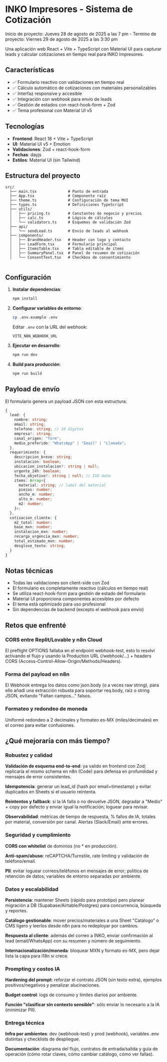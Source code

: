 # INKO Impresores - Sistema de Cotización
Inicio de proyecto: Jueves 28 de agosto de 2025 a las 7 pm - Termino de proyecto: Viernes 29 de agosto de 2025 a las 3:30 pm

Una aplicación web React + Vite + TypeScript con Material UI para capturar leads y calcular cotizaciones en tiempo real para INKO Impresores.

## Características

- ✅ Formulario reactivo con validaciones en tiempo real
- ✅ Cálculo automático de cotizaciones con materiales personalizables
- ✅ Interfaz responsive y accesible
- ✅ Integración con webhook para envío de leads
- ✅ Gestión de estados con react-hook-form + Zod
- ✅ Tema profesional con Material UI v5

## Tecnologías

- **Frontend**: React 18 + Vite + TypeScript
- **UI**: Material UI v5 + Emotion
- **Validaciones**: Zod + react-hook-form
- **Fechas**: dayjs
- **Estilos**: Material UI (sin Tailwind)

## Estructura del proyecto

```
src/
  ├── main.tsx              # Punto de entrada
  ├── App.tsx               # Componente raíz
  ├── theme.ts              # Configuración de tema MUI
  ├── types.ts              # Definiciones TypeScript
  ├── utils/
  │   ├── pricing.ts        # Constantes de negocio y precios
  │   ├── calc.ts           # Lógica de cálculos
  │   └── validators.ts     # Esquemas de validación Zod
  ├── api/
  │   └── sendLead.ts       # Envío de leads al webhook
  ├── components/
  │   ├── BrandHeader.tsx   # Header con logo y contacto
  │   ├── LeadForm.tsx      # Formulario principal
  │   ├── ItemsTable.tsx    # Tabla editable de ítems
  │   ├── SummaryPanel.tsx  # Panel de resumen de cotización
  │   └── ConsentText.tsx   # Checkbox de consentimiento
 
```

## Configuración

1. **Instalar dependencias**:
   ```bash
   npm install
   ```

2. **Configurar variables de entorno**:
   ```bash
   cp .env.example .env
   ```
   
   Editar `.env` con la URL del webhook:
   ```
   VITE_N8N_WEBHOOK_URL
   ```

3. **Ejecutar en desarrollo**:
   ```bash
   npm run dev
   ```

4. **Build para producción**:
   ```bash
   npm run build
   ```

## Payload de envío

El formulario genera un payload JSON con esta estructura:

```typescript
{
  lead: {
    nombre: string;
    email: string;
    telefono: string; // 10 dígitos
    empresa?: string;
    canal_origen: "form";
    medio_preferido: "WhatsApp" | "Email" | "Llamada";
  },
  requerimiento: {
    descripcion_breve: string;
    instalacion: boolean;
    ubicacion_instalacion?: string | null;
    urgente_24h: boolean;
    fecha_objetivo?: string | null; // ISO date
    items: Array<{
      material: string; // label del material
      piezas: number;
      ancho_m: number;
      alto_m: number;
      m2: number;
    }>;
  },
  cotizacion_cliente: {
    m2_total: number;
    base_mxn: number;
    instalacion_mxn: number;
    recargo_urgencia_mxn: number;
    total_estimado_mxn: number;
    desglose_texto: string;
  }
}
```

## Notas técnicas

- Todas las validaciones son client-side con Zod
- El formulario es completamente reactivo (cálculos en tiempo real)
- Se utiliza react-hook-form para gestión de estado del formulario
- Material UI proporciona componentes accesibles por defecto
- El tema está optimizado para uso profesional
- Sin dependencias de backend (excepto el webhook para envío)

## Retos que enfrenté

### CORS entre Replit/Lovable y n8n Cloud

El preflight OPTIONS fallaba en el endpoint webhook-test, esto lo resolví activando el flujo y usando la Production URL (/webhook/...) + headers CORS (Access-Control-Allow-Origin/Methods/Headers).

### Forma del payload en n8n

El Webhook entrega los datos como json.body (o a veces raw string), para ello añadí una extracción robusta para soportar req.body, raíz o string JSON, evitando "Faltan campos…" falsos.

### Formateo y redondeo de moneda

Uniformé redondeo a 2 decimales y formateo es-MX (miles/decimales) en el correo para evitar confusiones.

## ¿Qué mejoraría con más tiempo?

### Robustez y calidad

**Validación de esquema end-to-end**: ya valido en frontend con Zod; replicaría el mismo schema en n8n (Code) para defensa en profundidad y mensajes de error consistentes.

**Idempotencia**: generar un lead_id (hash por email+timestamp) y evitar duplicados en Sheets si el usuario reintenta.

**Reintentos y fallback**: si la IA falla o no devuelve JSON, degradar a "Medio" + copy por defecto y enviar igual la notificación; loguear para revisar.

**Observabilidad**: métricas de tiempo de respuesta, % fallos de IA, totales por material, conversión por canal. Alertas (Slack/Email) ante errores.

### Seguridad y cumplimiento

**CORS con whitelist** de dominios (no * en producción).

**Anti-spam/abuso**: reCAPTCHA/Turnstile, rate limiting y validación de teléfono/email.

**PII**: evitar loguear correos/teléfonos en mensajes de error; política de retención de datos; variables de entorno separadas por ambiente.

### Datos y escalabilidad

**Persistencia**: mantener Sheets (rápido para prototipo) pero planear migración a DB (Supabase/Airtable/Postgres) para concurrencia, búsqueda y reportes.

**Catálogo gestionable**: mover precios/materiales a una Sheet "Catálogo" o CMS ligero y leerlos desde n8n para no redeployar por cambios.

**Respuesta al cliente**: además del correo a INKO, enviar confirmación al lead (email/WhatsApp) con su resumen y número de seguimiento.

**Internacionalización/moneda**: bloquear MXN y formato es-MX, pero dejar lista la capa para i18n si crece.

### Prompting y costos IA

**Hardening del prompt**: reforzar el contrato JSON (sin texto extra), ejemplos positivos/negativos y penalizar alucinaciones.

**Budget control**: logs de consumo y límites diarios por ambiente.

**Función "clasificar sin contexto sensible"**: sólo enviar lo necesario a la IA (minimizar PII).

### Entrega técnica

**Infra por ambientes**: dev (webhook-test) y prod (webhook), variables .env distintas y checklists de despliegue.

**Documentación**: diagrama del flujo, contratos de entrada/salida y guía de operación (cómo rotar claves, cómo cambiar catálogo, cómo ver fallas).

